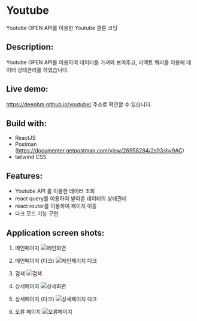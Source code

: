 # Youtube

Youtube OPEN API를 이용한 Youtube 클론 코딩

## Description:

Youtube OPEN API를 이용하여 데이터를 가져와 보여주고, 리액트 쿼리를 이용해 데이터 상태관리를 하였습니다.

## Live demo:

https://deepbm.github.io/youtube/ 주소로 확인할 수 있습니다.

## Build with:

- ReactJS
- Postman (https://documenter.getpostman.com/view/26958284/2s93shy9AC)
- tailwind CSS

## Features:

- Youtube API 를 이용한 데이터 조회
- react query를 이용하여 받아온 데이터의 상태관리
- react router를 이용하여 페이지 이동
- 다크 모드 기능 구현

## Application screen shots:

1. 메인페이지
![메인화면](https://github.com/deepbm/youtube/assets/82020586/4d8e7744-5e44-40a5-b39a-60aa0e8f6afb)

2. 메인페이지 (다크)
![메인페이지 다크](https://github.com/deepbm/youtube/assets/82020586/a5f4e5fb-da6f-48ca-9101-4ac6ffda2a50)

3. 검색
![검색](https://github.com/deepbm/youtube/assets/82020586/8308c0ea-d248-4f78-992d-51df57c14844)

4. 상세페이지
![상세화면](https://github.com/deepbm/youtube/assets/82020586/1e0c5a73-78ab-42c5-ad6a-000c166c3216)

5. 상세페이지 (다크)
![상세페이지 다크](https://github.com/deepbm/youtube/assets/82020586/767d0d61-da0c-4877-8d32-0365c6772d56)

6. 오류 페이지
![오류페이지](https://github.com/deepbm/youtube/assets/82020586/06a3ef99-057e-44a0-b104-de146fe610de)
